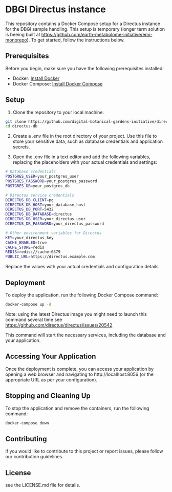 # DBGI Directus instance

This repository contains a Docker Compose setup for a Directus instance for the DBGI sample handling. This setup is temporary (longer term solution is beeing built at https://github.com/earth-metabolome-initiative/emi-monorepo). To get started, follow the instructions below.

## Prerequisites

Before you begin, make sure you have the following prerequisites installed:

- Docker: [Install Docker](https://docs.docker.com/get-docker/)
- Docker Compose: [Install Docker Compose](https://docs.docker.com/compose/install/)

## Setup

1. Clone the repository to your local machine:

```bash
git clone https://github.com/digital-botanical-gardens-initiative/directus-db.git
cd directus-db
```

2. Create a .env file in the root directory of your project. Use this file to store your sensitive data, such as database credentials and application secrets.

3. Open the .env file in a text editor and add the following variables, replacing the placeholders with your actual credentials and settings:

```sh
# Database credentials
POSTGRES_USER=your_postgres_user
POSTGRES_PASSWORD=your_postgres_password
POSTGRES_DB=your_postgres_db

# Directus service credentials
DIRECTUS_DB_CLIENT=pg
DIRECTUS_DB_HOST=your_database_host
DIRECTUS_DB_PORT=5432
DIRECTUS_DB_DATABASE=directus
DIRECTUS_DB_USER=your_directus_user
DIRECTUS_DB_PASSWORD=your_directus_password

# Other environment variables for Directus
KEY=your_directus_key
CACHE_ENABLED=true
CACHE_STORE=redis
REDIS=redis://cache:6379
PUBLIC_URL=https://directus.example.com
```

Replace the values with your actual credentials and configuration details.


## Deployment

To deploy the application, run the following Docker Compose command:

```sh
docker-compose up -d
```

Note: using the latest Directus image you might need to launch this command several time see https://github.com/directus/directus/issues/20542

This command will start the necessary services, including the database and your application.

## Accessing Your Application

Once the deployment is complete, you can access your application by opening a web browser and navigating to http://localhost:8056 (or the appropriate URL as per your configuration).


## Stopping and Cleaning Up

To stop the application and remove the containers, run the following command:

```sh
docker-compose down
```

## Contributing

If you would like to contribute to this project or report issues, please follow our contribution guidelines.

## License

see the LICENSE.md file for details.
